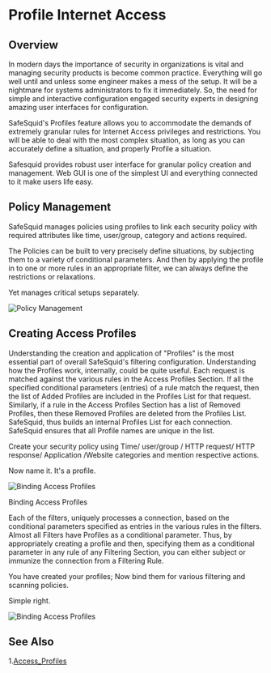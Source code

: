 # Profile Internet Access

## Overview

In modern days the importance of security in organizations is vital and managing security products is become common practice. Everything will go well until and unless some engineer makes a mess of the setup. It will be a nightmare for systems administrators to fix it immediately. So, the need for simple and interactive configuration engaged security experts in designing amazing user interfaces for configuration.

SafeSquid's Profiles feature allows you to accommodate the demands of extremely granular rules for Internet Access privileges and restrictions. You will be able to deal with the most complex situation, as long as you can accurately define a situation, and properly Profile a situation.

Safesquid provides robust user interface for granular policy creation and management. Web GUI is one of the simplest UI and everything connected to it make users life easy.

## Policy Management

SafeSquid manages policies using profiles to link each security policy with required attributes like time, user/group, category and actions required.

The Policies can be built to very precisely define situations, by subjecting them to a variety of conditional parameters. And then by applying the profile in to one or more rules in an appropriate filter, we can always define the restrictions or relaxations.

Yet manages critical setups separately.

![Policy Management](/img/How_To/Profiled_Internet_Access/image1.webp)
## Creating Access Profiles

Understanding the creation and application of "Profiles" is the most essential part of overall SafeSquid's filtering configuration. Understanding how the Profiles work, internally, could be quite useful. Each request is matched against the various rules in the Access Profiles Section. If all the specified conditional parameters (entries) of a rule match the request, then the list of Added Profiles are included in the Profiles List for that request. Similarly, if a rule in the Access Profiles Section has a list of Removed Profiles, then these Removed Profiles are deleted from the Profiles List. SafeSquid, thus builds an internal Profiles List for each connection. SafeSquid ensures that all Profile names are unique in the list.

Create your security policy using Time/ user/group / HTTP request/ HTTP response/ Application /Website categories and mention respective actions.

Now name it. It's a profile.

![Binding Access Profiles](/img/How_To/Profiled_Internet_Access/image2.webp)

Binding Access Profiles

Each of the filters, uniquely processes a connection, based on the conditional parameters specified as entries in the various rules in the filters. Almost all Filters have Profiles as a conditional parameter. Thus, by appropriately creating a profile and then, specifying them as a conditional parameter in any rule of any Filtering Section, you can either subject or immunize the connection from a Filtering Rule.

You have created your profiles; Now bind them for various filtering and scanning policies.

Simple right.

![Binding Access Profiles](/img/How_To/Profiled_Internet_Access/image3.webp)

## See Also

1.[Access_Profiles](https://help.safesquid.com/portal/en/kb/articles/access-profiles)
